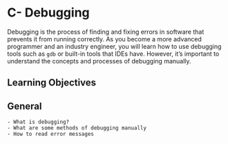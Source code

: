 # C- Debugging
Debugging is the process of finding and fixing errors in software that prevents it from running correctly. As you become a more advanced programmer and an industry engineer, you will learn how to use debugging tools such as `gdb` or built-in tools that IDEs have. However, it’s important to understand the concepts and processes of debugging manually.

## Learning Objectives

## General
	- What is debugging?
	- What are some methods of debugging manually
	- How to read error messages
